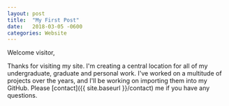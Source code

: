 ```yaml
---
layout: post
title:  "My First Post"
date:   2018-03-05 -0600
categories: Website
---
```

Welcome visitor,

Thanks for visiting my site. I'm creating a central location for all of my undergraduate, graduate and personal work. I've worked on a multitude of projects over the years, and I'll be working on importing them into my GitHub. Please [contact]({{ site.baseurl }}/contact) me if you have any questions.
<!--endexcerpt-->